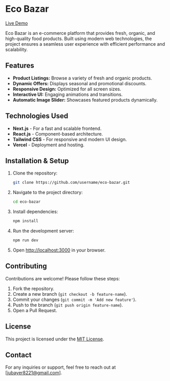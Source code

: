 # Eco Bazar

[Live Demo](https://eco-bazar-psi.vercel.app/)

Eco Bazar is an e-commerce platform that provides fresh, organic, and high-quality food products. Built using modern web technologies, the project ensures a seamless user experience with efficient performance and scalability.

## Features
- **Product Listings:** Browse a variety of fresh and organic products.
- **Dynamic Offers:** Displays seasonal and promotional discounts.
- **Responsive Design:** Optimized for all screen sizes.
- **Interactive UI:** Engaging animations and transitions.
- **Automatic Image Slider:** Showcases featured products dynamically.

## Technologies Used
- **Next.js** - For a fast and scalable frontend.
- **React.js** - Component-based architecture.
- **Tailwind CSS** - For responsive and modern UI design.
- **Vercel** - Deployment and hosting.

## Installation & Setup
1. Clone the repository:
   ```sh
   git clone https://github.com/username/eco-bazar.git
   ```
2. Navigate to the project directory:
   ```sh
   cd eco-bazar
   ```
3. Install dependencies:
   ```sh
   npm install
   ```
4. Run the development server:
   ```sh
   npm run dev
   ```
5. Open [http://localhost:3000](http://localhost:3000) in your browser.

## Contributing
Contributions are welcome! Please follow these steps:
1. Fork the repository.
2. Create a new branch (`git checkout -b feature-name`).
3. Commit your changes (`git commit -m 'Add new feature'`).
4. Push to the branch (`git push origin feature-name`).
5. Open a Pull Request.

## License
This project is licensed under the [MIT License](LICENSE).

## Contact
For any inquiries or support, feel free to reach out at [jubayer8221@gmail.com].


